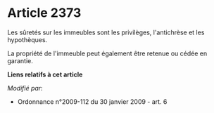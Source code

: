# Article 2373

Les sûretés sur les immeubles sont les privilèges, l'antichrèse et les hypothèques. 

La propriété de l'immeuble peut également être retenue ou cédée en garantie.

**Liens relatifs à cet article**

_Modifié par_:

  - Ordonnance n°2009-112 du 30 janvier 2009 - art. 6
